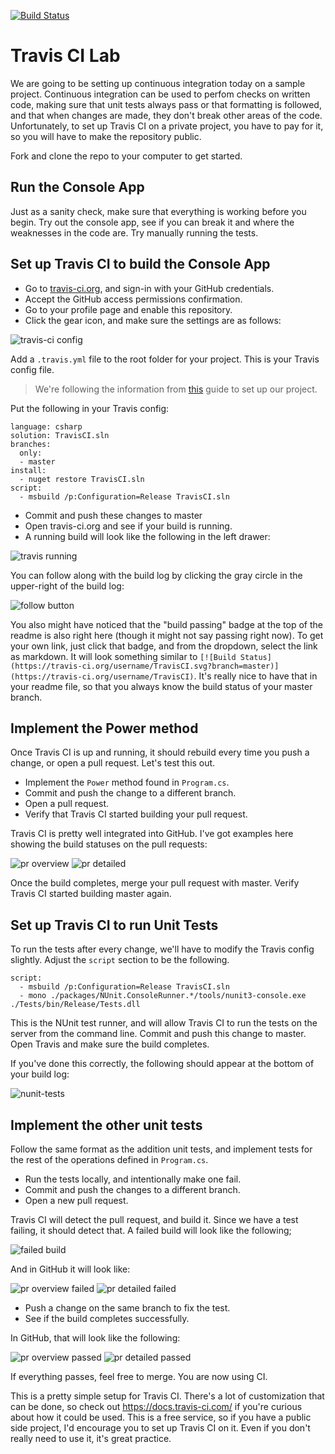 [![Build Status](https://travis-ci.org/troynguyen-unl/TravisCI.svg?branch=master)](https://travis-ci.org/troynguyen-unl/TravisCI)

# Travis CI Lab
We are going to be setting up continuous integration today on a sample project. 
Continuous integration can be used to perfom checks on written code, making sure that unit tests always pass or that formatting is followed, and that when changes are made, they don't break other areas of the code.
Unfortunately, to set up Travis CI on a private project, you have to pay for it, so you will have to make the repository public.

Fork and clone the repo to your computer to get started.

## Run the Console App
Just as a sanity check, make sure that everything is working before you begin. Try out the console app, see if you can break it and where the weaknesses in the code are. Try manually running the tests.

## Set up Travis CI to build the Console App
- Go to [travis-ci.org](http://travis-ci.org), and sign-in with your GitHub credentials. 
- Accept the GitHub access permissions confirmation.
- Go to your profile page and enable this repository.
- Click the gear icon, and make sure the settings are as follows:

![travis-ci config](./img/travis-ci-config.png)

Add a `.travis.yml` file to the root folder for your project. This is your Travis config file.
> We're following the information from [this](https://docs.travis-ci.com/user/languages/csharp/) guide to set up our project.

Put the following in your Travis config:

```
language: csharp
solution: TravisCI.sln
branches:
  only:
  - master
install:
  - nuget restore TravisCI.sln
script:
  - msbuild /p:Configuration=Release TravisCI.sln
```

- Commit and push these changes to master
- Open travis-ci.org and see if your build is running. 
- A running build will look like the following in the left drawer:

![travis running](./img/travis-running.png)

You can follow along with the build log by clicking the gray circle in the upper-right of the build log:

![follow button](./img/follow-button.png)

You also might have noticed that the "build passing" badge at the top of the readme is also right here (though it might not say passing right now). To get your own link, just click that badge, and from the dropdown, select the link as markdown. It will look something similar to `[![Build Status](https://travis-ci.org/username/TravisCI.svg?branch=master)](https://travis-ci.org/username/TravisCI)`. It's really nice to have that in your readme file, so that you always know the build status of your master branch.

## Implement the Power method
Once Travis CI is up and running, it should rebuild every time you push a change, or open a pull request. Let's test this out.

- Implement the `Power` method found in `Program.cs`.
- Commit and push the change to a different branch.
- Open a pull request.
- Verify that Travis CI started building your pull request.

Travis CI is pretty well integrated into GitHub. I've got examples here showing the build statuses on the pull requests:

![pr overview](./img/pr-overview.png)
![pr detailed](./img/pr-detailed.png)


Once the build completes, merge your pull request with master. Verify Travis CI started building master again.

## Set up Travis CI to run Unit Tests
To run the tests after every change, we'll have to modify the Travis config slightly. 
Adjust the `script` section to be the following. 

```
script:
  - msbuild /p:Configuration=Release TravisCI.sln
  - mono ./packages/NUnit.ConsoleRunner.*/tools/nunit3-console.exe ./Tests/bin/Release/Tests.dll
```

This is the NUnit test runner, and will allow Travis CI to run the tests on the server from the command line.
Commit and push this change to master.
Open Travis and make sure the build completes.

If you've done this correctly, the following should appear at the bottom of your build log:

![nunit-tests](./img/nunit-tests.png)

## Implement the other unit tests
Follow the same format as the addition unit tests, and implement tests for the rest of the operations defined in `Program.cs`.

- Run the tests locally, and intentionally make one fail.
- Commit and push the changes to a different branch.
- Open a new pull request.

Travis CI will detect the pull request, and build it. Since we have a test failing, it should detect that. A failed build will look like the following;

![failed build](./img/failed-build.png)

And in GitHub it will look like:

![pr overview failed](./img/pr-overview-failed.png)
![pr detailed failed](./img/pr-detailed-failed.png)

- Push a change on the same branch to fix the test.
- See if the build completes successfully.

In GitHub, that will look like the following:

![pr overview passed](./img/pr-overview-passed.png)
![pr detailed passed](./img/pr-detailed-passed.png)

If everything passes, feel free to merge. You are now using CI.

This is a pretty simple setup for Travis CI. There's a lot of customization that can be done, so check out https://docs.travis-ci.com/ if you're curious about how it could be used. This is a free service, so if you have a public side project, I'd encourage you to set up Travis CI on it. Even if you don't really need to use it, it's great practice.
